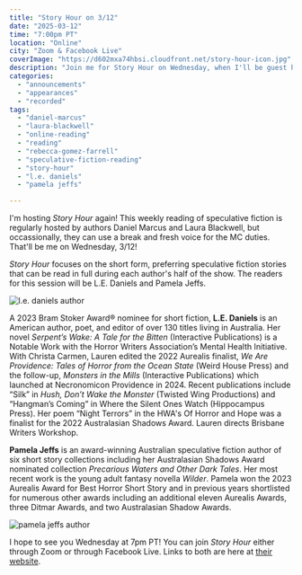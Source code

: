 ```yaml
---
title: "Story Hour on 3/12"
date: "2025-03-12"
time: "7:00pm PT"
location: "Online"
city: "Zoom & Facebook Live"
coverImage: "https://d602mxa74hbsi.cloudfront.net/story-hour-icon.jpg"
description: "Join me for Story Hour on Wednesday, when I'll be guest hosting again! This weekly reading of speculative fiction is regularly hosted by authors Daniel Marcus and Laura Blackwell, but occassionally, they can use a break and fresh voice for the MC duties."
categories:
  - "announcements"
  - "appearances"
  - "recorded"
tags:
  - "daniel-marcus"
  - "laura-blackwell"
  - "online-reading"
  - "reading"
  - "rebecca-gomez-farrell"
  - "speculative-fiction-reading"
  - "story-hour"
  - "l.e. daniels"
  - "pamela jeffs"

---
```

 I'm hosting _Story Hour_ again! This weekly reading of speculative fiction is regularly hosted by authors Daniel Marcus and Laura Blackwell, but occassionally, they can use a break and fresh voice for the MC duties. That'll be me on Wednesday, 3/12! 

_Story Hour_ focuses on the short form, preferring speculative fiction stories that can be read in full during each author's half of the show. The readers for this session will be L.E. Daniels and Pamela Jeffs.

![l.e. daniels author](https://d602mxa74hbsi.cloudfront.net/le+daniels.jpg)

A 2023 Bram Stoker Award® nominee for short fiction, **L.E. Daniels** is an American author, poet, and editor of over 130 titles living in Australia. Her novel *Serpent’s Wake: A Tale for the Bitten* (Interactive Publications) is a Notable Work with the Horror Writers Association’s Mental Health Initiative. With Christa Carmen, Lauren edited the 2022 Aurealis finalist, *We Are Providence: Tales of Horror from the Ocean State* (Weird House Press) and the follow-up, *Monsters in the Mills* (Interactive Publications) which launched at Necronomicon Providence in 2024. Recent publications include “Silk” in *Hush, Don’t Wake the Monster* (Twisted Wing Productions) and “Hangman’s Coming” in Where the Silent Ones Watch (Hippocampus Press). Her poem “Night Terrors” in the HWA's Of Horror and Hope was a finalist for the 2022 Australasian Shadows Award. Lauren directs Brisbane Writers Workshop.

**Pamela Jeffs** is an award-winning Australian speculative fiction author of six short story collections including her Australasian Shadows Award nominated collection *Precarious Waters and Other Dark Tales*. Her most recent work is the young adult fantasy novella *Wilder*. Pamela won the 2023 Aurealis Award for Best Horror Short Story and in previous years shortlisted for numerous other awards including an additional eleven Aurealis Awards, three Ditmar Awards, and two Australasian Shadow Awards. 

![pamela jeffs author](https://d602mxa74hbsi.cloudfront.net/pamela+jeffs.jpg)

I hope to see you Wednesday at 7pm PT! You can join _Story Hour_ either through Zoom or through Facebook Live. Links to both are here at [their website](https://www.storyhour2020.com/).
